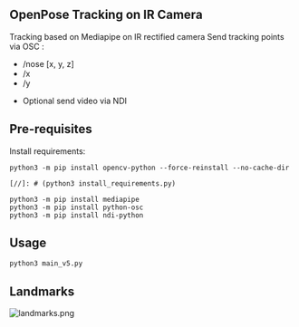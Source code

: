 ## OpenPose Tracking on IR Camera

Tracking based on Mediapipe on IR rectified camera 
Send tracking points via OSC :
- /nose [x, y, z]
- /x
- /y

+ Optional send video via NDI

## Pre-requisites

Install requirements:
```
python3 -m pip install opencv-python --force-reinstall --no-cache-dir

[//]: # (python3 install_requirements.py)

python3 -m pip install mediapipe
python3 -m pip install python-osc
python3 -m pip install ndi-python
```

## Usage

```
python3 main_v5.py
```

## Landmarks

![landmarks.png](landmarks.png)